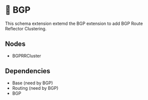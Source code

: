 # 🧩 BGP

This schema extension extemd the BGP extension to add BGP Route Reflector Clustering.

## Nodes

- BGPRRCluster

## Dependencies

- Base (need by BGP)
- Routing (need by BGP)
- BGP
